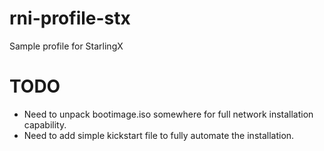 # rni-profile-stx
Sample profile for StarlingX

# TODO
* Need to unpack bootimage.iso somewhere for full network installation capability.
* Need to add simple kickstart file to fully automate the installation.
